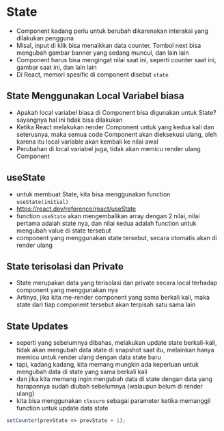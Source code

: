 # State

- Component kadang perlu untuk berubah dikarenakan interaksi yang dilakukan pengguna
- Misal, input di klik bisa menaikkan data counter. Tombol next bisa mengubah gambar banner yang sedang muncul, dan lain lain
- Component harus bisa mengingat nilai saat ini, seperti counter saat ini, gambar saat ini, dan lain lain
- Di React, memori spesific di component disebut `state`

## State Menggunakan Local Variabel biasa

- Apakah local variabel biasa di Component bisa digunakan untuk State? sayangnya hal ini tidak bisa dilakukan
- Ketika React melakukan render Component untuk yang kedua kali dan seterusnya, maka semua code Component akan dieksekusi ulang, oleh karena itu local variable akan kembali ke nilai awal
- Perubahan di local variabel juga, tidak akan memicu render ulang Component

## useState

- untuk membuat State, kita bisa menggunakan function `useState(initial)`
- https://react.dev/reference/react/useState
- function `useState` akan mengembalikan array dengan 2 nilai, nilai pertama adalah state nya, dan nilai kedua adalah function untuk mengubah value di state tersebut
- component yang menggunakan state tersebut, secara otomatis akan di render ulang

## State terisolasi dan Private

- State merupakan data yang terisolasi dan private secara local terhadap component yang menggunakan nya
- Artinya, jika kita me-render component yang sama berkali kali, maka state dari tiap component tersebut akan terpisah satu sama lain

## State Updates

- seperti yang sebelumnya dibahas, melakukan update state berkali-kali, tidak akan mengubah data state di snapshot saat itu, melainkan hanya memicu untuk render ulang dengan data state baru
- tapi, kadang kadang, kita memang mungkin ada keperluan untuk mengubah data di state yang sama berkali kali
- dan jika kita memang ingin mengubah data di state dengan data yang harapannya sudah diubah sebelumnya (walaupun belum di render ulang)
- kita bisa menggunakan `closure` sebagai parameter ketika memanggil function untuk update data state

```jsx
setCounter(prevState => prevState + 1);
```
